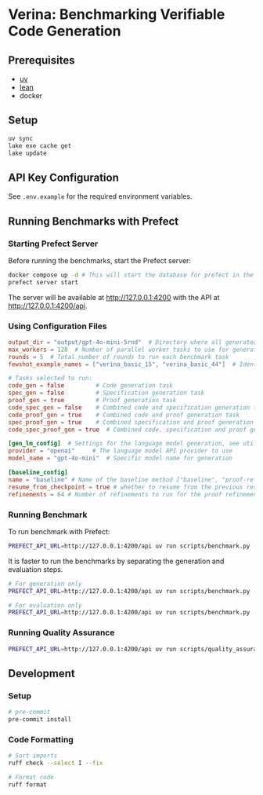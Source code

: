 # Verina: Benchmarking Verifiable Code Generation

## Prerequisites

- [uv](https://docs.astral.sh/uv/getting-started/installation/)
- [lean](https://docs.lean-lang.org/lean4/doc/quickstart.html)
- docker

## Setup

```bash
uv sync
lake exe cache get
lake update
```

## API Key Configuration

See `.env.example` for the required environment variables.

## Running Benchmarks with Prefect

### Starting Prefect Server

Before running the benchmarks, start the Prefect server:

```bash
docker compose up -d # This will start the database for prefect in the background
prefect server start
```

The server will be available at http://127.0.0.1:4200 with the API at http://127.0.0.1:4200/api.

### Using Configuration Files

```toml
output_dir = "output/gpt-4o-mini-5rnd"  # Directory where all generated output will be saved
max_workers = 128  # Number of parallel worker tasks to use for generation and evaluation
rounds = 5  # Total number of rounds to run each benchmark task
fewshot_example_names = ["verina_basic_15", "verina_basic_44"]  # Identifiers for example tasks used in few-shot prompting

# Tasks selected to run:
code_gen = false         # Code generation task
spec_gen = false         # Specification generation task
proof_gen = true         # Proof generation task
code_spec_gen = false    # Combined code and specification generation task
code_proof_gen = true    # Combined code and proof generation task
spec_proof_gen = true    # Combined specification and proof generation task
code_spec_proof_gen = true  # Combined code, specification and proof generation task

[gen_lm_config]  # Settings for the language model generation, see utils/lm.py for more details
provider = "openai"     # The language model API provider to use
model_name = "gpt-4o-mini"  # Specific model name for generation

[baseline_config]
name = "baseline" # Name of the baseline method ["baseline", "proof-refinement]
resume_from_checkpoint = true # whether to resume from the previous result file
refinements = 64 # Number of refinements to run for the proof refinement baseline
```

### Running Benchmark

To run benchmark with Prefect:

```bash
PREFECT_API_URL=http://127.0.0.1:4200/api uv run scripts/benchmark.py -c configs/[config_name].toml
```

It is faster to run the benchmarks by separating the generation and evaluation steps.

```bash
# For generation only
PREFECT_API_URL=http://127.0.0.1:4200/api uv run scripts/benchmark.py -c configs/<config_name>.toml --no-eval

# For evaluation only
PREFECT_API_URL=http://127.0.0.1:4200/api uv run scripts/benchmark.py -c configs/<config_name>.toml --no-gen -ew <evaluation_worker_num_override>
```

### Running Quality Assurance

```bash
PREFECT_API_URL=http://127.0.0.1:4200/api uv run scripts/quality_assurance.py -c configs/qa.toml
```

## Development

### Setup

```bash
# pre-commit
pre-commit install
```

### Code Formatting

```bash
# Sort imports
ruff check --select I --fix

# Format code
ruff format
```

